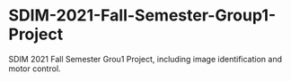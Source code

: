 # SDIM-2021-Fall-Semester-Group1-Project
SDIM 2021 Fall Semester Grou1 Project, including image identification and motor control.
